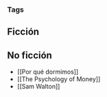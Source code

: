 

### Tags



## Ficción







## No ficción
+ [[Por qué dormimos]]
+ [[The Psychology of Money]]
+ [[Sam Walton]]




